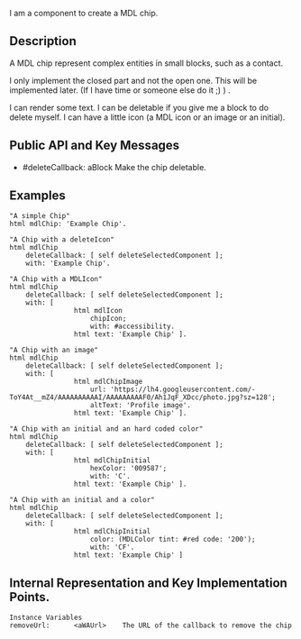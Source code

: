 I am a component to create a MDL chip.

Description
-------------------

A MDL chip represent complex entities in small blocks, such as a contact.

I only implement the closed part and not the open one. This will be implemented later. (If I have time or someone else do it ;) ) .

I can render some text. 
I can be deletable if you give me a block to do delete myself.
I can have a little icon (a MDL icon or an image or an initial).

Public API and Key Messages
-----------------

- #deleteCallback: aBlock						Make the chip deletable.

Examples
------------------

	"A simple Chip"
	html mdlChip: 'Example Chip'.
	
	"A Chip with a deleteIcon"
	html mdlChip
		deleteCallback: [ self deleteSelectedComponent ];
		with: 'Example Chip'.
	
	"A Chip with a MDLIcon"
	html mdlChip
		deleteCallback: [ self deleteSelectedComponent ];
		with: [ 
					html mdlIcon
						chipIcon;
						with: #accessibility.
					html text: 'Example Chip' ].
		
	"A Chip with an image"
	html mdlChip
		deleteCallback: [ self deleteSelectedComponent ];
		with: [ 
					html mdlChipImage
						url: 'https://lh4.googleusercontent.com/-ToY4At__mZ4/AAAAAAAAAAI/AAAAAAAAAF0/Ah1JqF_XDcc/photo.jpg?sz=128';
						altText: 'Profile image'.
					html text: 'Example Chip' ].
		
	"A Chip with an initial and an hard coded color"
	html mdlChip
		deleteCallback: [ self deleteSelectedComponent ];
		with: [ 
					html mdlChipInitial
						hexColor: '009587';
						with: 'C'.
					html text: 'Example Chip' ].
		
	"A Chip with an initial and a color"
	html mdlChip
		deleteCallback: [ self deleteSelectedComponent ];
		with: [ 
					html mdlChipInitial
						color: (MDLColor tint: #red code: '200');
						with: 'CF'.
					html text: 'Example Chip' ]
 
Internal Representation and Key Implementation Points.
--------------------

    Instance Variables
	removeUrl:		<aWAUrl>	The URL of the callback to remove the chip
